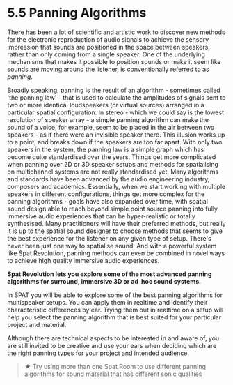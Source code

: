# 5.5 Panning Algorithms

There has been a lot of scientific and artistic work to discover new methods for the
electronic reproduction of audio signals to achieve the sensory impression that
sounds are positioned in the space between speakers, rather than only coming
from a single speaker. One of the underlying mechanisms that makes it possible to
position sounds or make it seem like sounds are moving around the listener, is
conventionally referred to as _panning_.

Broadly speaking, panning is the result of an algorithm - sometimes called 'the
panning law' - that is used to calculate the amplitudes of signals sent to two or
more identical loudspeakers (or virtual sources) arranged in a particular spatial
configuration. In stereo - which we could say is the lowest resolution of speaker array - a simple panning algorithm can make the sound of a voice, for example, seem
to be placed in the air between two speakers - as if there were an invisible speaker
there. This illusion works up to a point, and breaks down if the speakers are too far
apart. With only two speakers in the system, the panning law is a simple graph
which has become quite standardised over the years. Things get more complicated when panning over 2D or 3D speaker setups and methods for spatialising on
multichannel systems are not really standardised yet. Many algorithms and standards have been advanced by the audio engineering industry, composers and
academics. Essentially, when we start working with multiple speakers in different
configurations, things get more complex for the panning algorithms - goals have
also expanded over time, with spatial sound design able to reach beyond simple
point source panning into fully immersive audio experiences that can be hyper-realistic or totally synthesised. Many practitioners will have their preferred methods,
but really it is up to the spatial sound designer to choose methods that seems to
give the best experience for the listener on any given type of setup. There's never
been just one way to spatialise sound. And with a powerful system like Spat Revolution, panning methods can even be combined in novel ways to achieve high quality immersive audio experiences.


**Spat Revolution lets you explore some of the most advanced
panning algorithms for surround, immersive 3D or ad-hoc
sound systems.**

In SPAT you will be able to explore some of the best panning algorithms for multispeaker setups. You can apply them in realtime and identify their characteristic differences by ear. Trying them out in realtime on a setup will help you select the
panning algorithm that is best suited for your particular project and material.

Although there are technical aspects to be interested in and aware of, you are
still invited to be creative and use your ears when deciding which are the right
panning types for your project and intended audience.

> ★ Try using more than one Spat Room to use different panning
algorithms for sound material that has different sonic qualities
